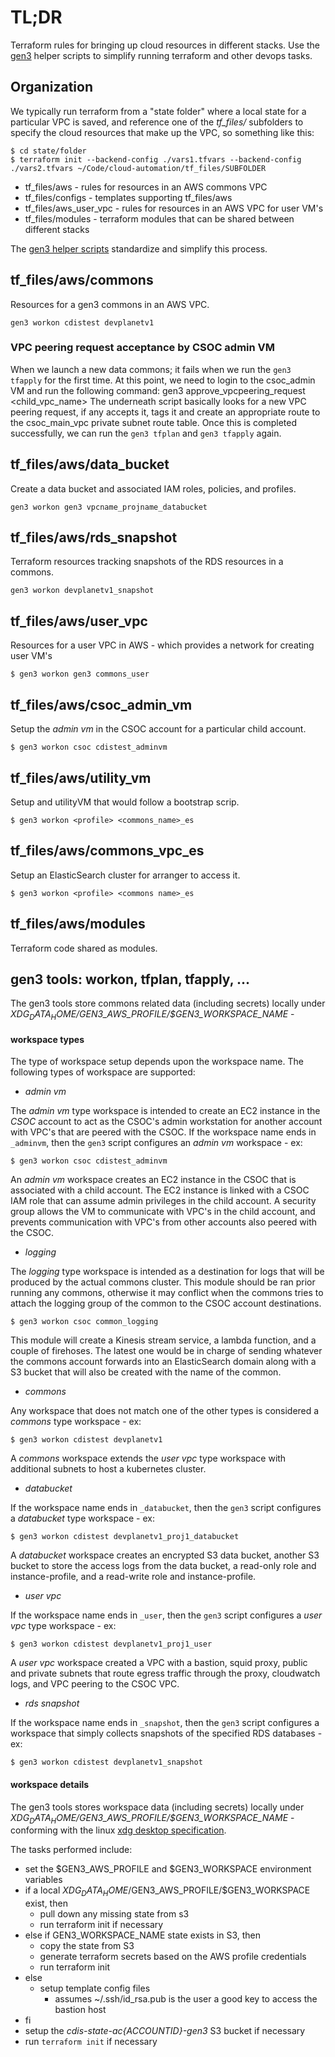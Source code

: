 # TL;DR

Terraform rules for bringing up cloud resources in different stacks.  Use the [gen3](../gen3/README.md) helper scripts to simplify running terraform and other devops tasks.

## Organization

We typically run terraform from a "state folder" where a local state for a particular VPC is saved, and reference one of the *tf_files/* subfolders to specify the cloud resources that make up the VPC, so something like this:

```
$ cd state/folder
$ terraform init --backend-config ./vars1.tfvars --backend-config ./vars2.tfvars ~/Code/cloud-automation/tf_files/SUBFOLDER
```

* tf_files/aws - rules for resources in an AWS commons VPC
* tf_files/configs - templates supporting tf_files/aws
* tf_files/aws_user_vpc - rules for resources in an AWS VPC for user VM's
* tf_files/modules - terraform modules that can be shared between different stacks

The [gen3 helper scripts](../gen3/README.md) standardize and simplify this process.

## tf_files/aws/commons

Resources for a gen3 commons in an AWS VPC.
```
gen3 workon cdistest devplanetv1
```

### VPC peering request acceptance by CSOC admin VM
When we launch a new data commons; it fails when we run the `gen3 tfapply` for the first time. At this point, we need to login to the csoc_admin VM and run the following command:
gen3 approve_vpcpeering_request <child_vpc_name>
The underneath script basically looks for a new VPC peering request, if any accepts it, tags it and create an appropriate route to the csoc_main_vpc private subnet route table.
Once this is completed successfully, we can run the `gen3 tfplan` and `gen3 tfapply` again.

## tf_files/aws/data_bucket

Create a data bucket and associated IAM roles, policies, and profiles.
```
gen3 workon gen3 vpcname_projname_databucket
```

## tf_files/aws/rds_snapshot

Terraform resources tracking snapshots of the RDS resources in a commons.
```
gen3 workon devplanetv1_snapshot
```

## tf_files/aws/user_vpc

Resources for a user VPC in AWS - which provides a network for creating user VM's
```
$ gen3 workon gen3 commons_user
```

## tf_files/aws/csoc_admin_vm

Setup the *admin vm* in the CSOC account for a particular child account.
```
$ gen3 workon csoc cdistest_adminvm
```

## tf_files/aws/utility_vm

Setup and utilityVM that would follow a bootstrap scrip.
```
$ gen3 workon <profile> <commons_name>_es
```

## tf_files/aws/commons_vpc_es

Setup an ElasticSearch cluster for arranger to access it.
```
$ gen3 workon <profile> <commons name>_es
```

## tf_files/aws/modules

Terraform code shared as modules.

## gen3 tools: workon, tfplan, tfapply, ...

The gen3 tools store commons related data (including secrets) locally under *$XDG_DATA_HOME/$GEN3_AWS_PROFILE/$GEN3_WORKSPACE_NAME* -

#### workspace types

The type of workspace setup depends upon the workspace name.  The following
types of workspace are supported:

* *admin vm*

The *admin vm* type workspace is intended to create an EC2 instance in the *CSOC* account to act as the CSOC's admin workstation for another account with VPC's that are peered with the CSOC.  If the workspace name ends in `_adminvm`, then the `gen3` script configures
an *admin vm* workspace - ex:
```
$ gen3 workon csoc cdistest_adminvm
```

An *admin vm* workspace creates an EC2 instance in the CSOC that is associated with a child account.  The EC2 instance is linked with a CSOC IAM role that can assume admin privileges in the child account.  A security group allows the VM to communicate with VPC's in the child account, and prevents communication with VPC's from other accounts also peered with the CSOC.

* *logging*

The *logging* type workspace is intended as a destination for logs that will be produced by the actual commons cluster. This module should be ran prior running any commons, otherwise it may conflict when the commons tries to attach the logging group of the common to the CSOC account destinations.

```
$ gen3 workon csoc common_logging
```

This module will create a Kinesis stream service, a lambda function, and a couple of firehoses. The latest one would be in charge of sending whatever the commons account forwards into an ElasticSearch domain along with a S3 bucket that will also be created with the name of the common.

* *commons*

Any workspace that does not match one of the other types is considered a *commons* type workspace - ex:
```
$ gen3 workon cdistest devplanetv1
```

A *commons* workspace extends the *user vpc* type workspace with additional subnets to host a kubernetes cluster.


* *databucket*

If the workspace name ends in `_databucket`, then the `gen3` script configures
a *databucket* type workspace - ex:
```
$ gen3 workon cdistest devplanetv1_proj1_databucket
```

A *databucket* workspace creates an encrypted S3 data bucket,
another S3 bucket to store the access logs from the data bucket,
a read-only role and instance-profile, and a read-write role and instance-profile.

* *user vpc*

If the workspace name ends in `_user`, then the `gen3` script configures
a *user vpc* type workspace - ex:
```
$ gen3 workon cdistest devplanetv1_proj1_user
```

A *user vpc* workspace created a VPC with a bastion, squid proxy, public and private subnets that route egress traffic through the proxy, cloudwatch logs, and VPC peering to the CSOC VPC.

* *rds snapshot*

If the workspace name ends in `_snapshot`, then the `gen3` script configures
a workspace that simply collects snapshots of the specified RDS databases - ex:
```
$ gen3 workon cdistest devplanetv1_snapshot
```


#### workspace details

The gen3 tools stores workspace data (including secrets) locally under *$XDG_DATA_HOME/$GEN3_AWS_PROFILE/$GEN3_WORKSPACE_NAME* -
conforming with the linux [xdg desktop specification](https://standards.freedesktop.org/basedir-spec/basedir-spec-latest.html).

The tasks performed include:

* set the $GEN3_AWS_PROFILE and $GEN3_WORKSPACE environment variables
* if a local $XDG_DATA_HOME/$GEN3_AWS_PROFILE/$GEN3_WORKSPACE exist, then
  - pull down any missing state from s3
  - run terraform init if necessary
* else if GEN3_WORKSPACE_NAME state exists in S3, then
  - copy the state from S3
  - generate terraform secrets based on the AWS profile credentials
  - run terraform init
* else
   - setup template config files
       * assumes ~/.ssh/id_rsa.pub
          is the user a good key to access the bastion host
* fi
* setup the *cdis-state-ac{ACCOUNTID}-gen3* S3 bucket if necessary
* run `terraform init` if necessary
